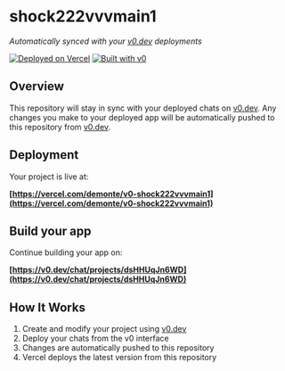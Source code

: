 # shock222vvvmain1

*Automatically synced with your [v0.dev](https://v0.dev) deployments*

[![Deployed on Vercel](https://img.shields.io/badge/Deployed%20on-Vercel-black?style=for-the-badge&logo=vercel)](https://vercel.com/demonte/v0-shock222vvvmain1)
[![Built with v0](https://img.shields.io/badge/Built%20with-v0.dev-black?style=for-the-badge)](https://v0.dev/chat/projects/dsHHUqJn6WD)

## Overview

This repository will stay in sync with your deployed chats on [v0.dev](https://v0.dev).
Any changes you make to your deployed app will be automatically pushed to this repository from [v0.dev](https://v0.dev).

## Deployment

Your project is live at:

**[https://vercel.com/demonte/v0-shock222vvvmain1](https://vercel.com/demonte/v0-shock222vvvmain1)**

## Build your app

Continue building your app on:

**[https://v0.dev/chat/projects/dsHHUqJn6WD](https://v0.dev/chat/projects/dsHHUqJn6WD)**

## How It Works

1. Create and modify your project using [v0.dev](https://v0.dev)
2. Deploy your chats from the v0 interface
3. Changes are automatically pushed to this repository
4. Vercel deploys the latest version from this repository